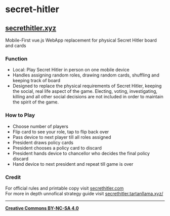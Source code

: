 # secret-hitler
## **[secrethitler.xyz](http://secrethitler.xyz/)**  
Mobile-First vue.js WebApp replacement for physical Secret Hitler board and cards  

### Function
- Local: Play Secret Hitler in person on one mobile device  
- Handles assigning random roles, drawing random cards, shuffling and keeping track of board  
- Designed to replace the physical requirements of Secret Hitler, keeping the social, real life aspect of the game. Electing, voting, investigating, killing and all other social decisions are not included in order to maintain the spirit of the game.

### How to Play
- Choose number of players  
- Flip card to see your role, tap to flip back over  
- Pass device to next player till all roles assigned  
- President draws policy cards  
- President chooses a policy card to discard  
- President hands device to chancellor who decides the final policy discard
- Hand device to next president and repeat till game is over  

### Credit
For official rules and printable copy visit [secrethitler.com](http://secrethitler.com)  
For more in depth unnofical strategy guide visit [secrethitler.tartanllama.xyz/](https://secrethitler.tartanllama.xyz/)  

___
**[Creative Commons BY-NC-SA 4.0](https://creativecommons.org/licenses/by-nc-sa/4.0/)**